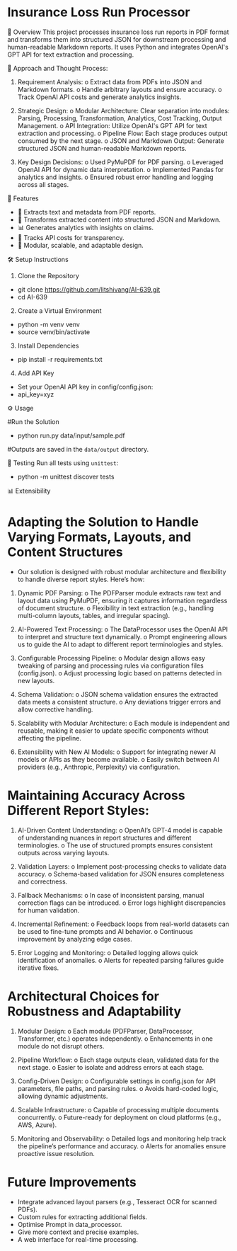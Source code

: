 # Insurance Loss Run Processor

📄 Overview
This project processes insurance loss run reports in PDF format and transforms them into structured JSON for downstream processing and human-readable Markdown reports. It uses Python and integrates OpenAI's GPT API for text extraction and processing.

🧠 Approach and Thought Process:

1.	Requirement Analysis:
o	Extract data from PDFs into JSON and Markdown formats.
o	Handle arbitrary layouts and ensure accuracy.
o	Track OpenAI API costs and generate analytics insights.

2.	Strategic Design:
o	Modular Architecture: Clear separation into modules: Parsing, Processing, Transformation, Analytics, Cost Tracking, Output Management.
o	API Integration: Utilize OpenAI's GPT API for text extraction and processing.
o	Pipeline Flow: Each stage produces output consumed by the next stage.
o	JSON and Markdown Output: Generate structured JSON and human-readable Markdown reports.

3.	Key Design Decisions:
o	Used PyMuPDF for PDF parsing.
o	Leveraged OpenAI API for dynamic data interpretation.
o	Implemented Pandas for analytics and insights.
o	Ensured robust error handling and logging across all stages.

🚀 Features
- 📄 Extracts text and metadata from PDF reports.
- 🔄 Transforms extracted content into structured JSON and Markdown.
- 📊 Generates analytics with insights on claims.
- 💸 Tracks API costs for transparency.
- 🔧 Modular, scalable, and adaptable design.

🛠️ Setup Instructions

 1. Clone the Repository

- git clone <https://github.com/litshivang/AI-639.git>
- cd AI-639


 2. Create a Virtual Environment

- python -m venv venv
- source venv/bin/activate  


 3. Install Dependencies

- pip install -r requirements.txt


 4. Add API Key
- Set your OpenAI API key in config/config.json:
- api_key=xyz 


⚙️ Usage

#Run the Solution

- python run.py data/input/sample.pdf  

#Outputs are saved in the `data/output` directory.

🧪 Testing
Run all tests using `unittest`:

- python -m unittest discover tests


📊 Extensibility

# Adapting the Solution to Handle Varying Formats, Layouts, and Content Structures

- Our solution is designed with robust modular architecture and flexibility to handle diverse report styles. Here’s how:

1.	Dynamic PDF Parsing:
o	The PDFParser module extracts raw text and layout data using PyMuPDF, ensuring it captures information regardless of document structure.
o	Flexibility in text extraction (e.g., handling multi-column layouts, tables, and irregular spacing).

2.	AI-Powered Text Processing:
o	The DataProcessor uses the OpenAI API to interpret and structure text dynamically.
o	Prompt engineering allows us to guide the AI to adapt to different report terminologies and styles.

3.	Configurable Processing Pipeline:
o	Modular design allows easy tweaking of parsing and processing rules via configuration files (config.json).
o	Adjust processing logic based on patterns detected in new layouts.

4.	Schema Validation:
o	JSON schema validation ensures the extracted data meets a consistent structure.
o	Any deviations trigger errors and allow corrective handling.

5.	Scalability with Modular Architecture:
o	Each module is independent and reusable, making it easier to update specific components without affecting the pipeline.

6.	Extensibility with New AI Models:
o	Support for integrating newer AI models or APIs as they become available.
o	Easily switch between AI providers (e.g., Anthropic, Perplexity) via configuration.

# Maintaining Accuracy Across Different Report Styles:

1.	AI-Driven Content Understanding:
o	OpenAI’s GPT-4 model is capable of understanding nuances in report structures and different terminologies.
o	The use of structured prompts ensures consistent outputs across varying layouts.

2.	Validation Layers:
o	Implement post-processing checks to validate data accuracy.
o	Schema-based validation for JSON ensures completeness and correctness.

3.	Fallback Mechanisms:
o	In case of inconsistent parsing, manual correction flags can be introduced.
o	Error logs highlight discrepancies for human validation.

4.	Incremental Refinement:
o	Feedback loops from real-world datasets can be used to fine-tune prompts and AI behavior.
o	Continuous improvement by analyzing edge cases.

5.	Error Logging and Monitoring:
o	Detailed logging allows quick identification of anomalies.
o	Alerts for repeated parsing failures guide iterative fixes.

# Architectural Choices for Robustness and Adaptability

1.	Modular Design:
o	Each module (PDFParser, DataProcessor, Transformer, etc.) operates independently.
o	Enhancements in one module do not disrupt others.

2.	Pipeline Workflow:
o	Each stage outputs clean, validated data for the next stage.
o	Easier to isolate and address errors at each stage.

3.	Config-Driven Design:
o	Configurable settings in config.json for API parameters, file paths, and parsing rules.
o	Avoids hard-coded logic, allowing dynamic adjustments.

4.	Scalable Infrastructure:
o	Capable of processing multiple documents concurrently.
o	Future-ready for deployment on cloud platforms (e.g., AWS, Azure).

5.	Monitoring and Observability:
o	Detailed logs and monitoring help track the pipeline’s performance and accuracy.
o	Alerts for anomalies ensure proactive issue resolution.

# Future Improvements
- Integrate advanced layout parsers (e.g., Tesseract OCR for scanned PDFs).
- Custom rules for extracting additional fields.
- Optimise Prompt in data_processor.
- Give more context and precise examples.
- A web interface for real-time processing.